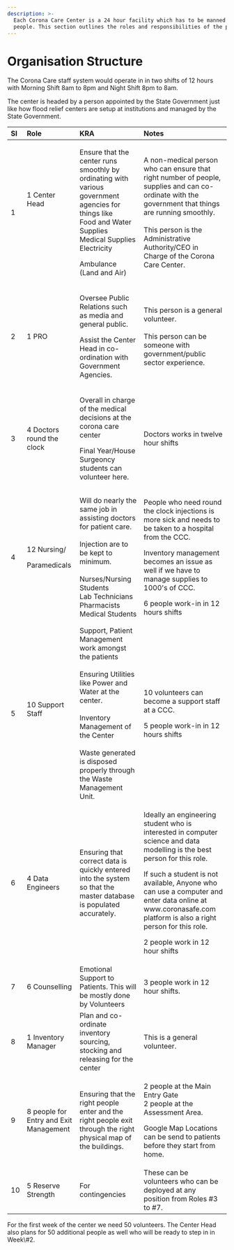 ```yaml
---
description: >-
  Each Corona Care Center is a 24 hour facility which has to be manned by 42
  people. This section outlines the roles and responsibilities of the personnel.
---
```


# Organisation Structure

The Corona Care staff system would operate in in two shifts of 12 hours with Morning Shift 8am to 8pm and  Night Shift 8pm to 8am.

The center is headed by a person appointed by the State Government just like how flood relief centers are setup at institutions and managed by the State Government.

<table>
  <thead>
    <tr>
      <th style="text-align:left"><b>Sl</b>
      </th>
      <th style="text-align:left"><b>Role</b>
      </th>
      <th style="text-align:left"><b>KRA</b>
      </th>
      <th style="text-align:left"><b>Notes</b>
      </th>
    </tr>
  </thead>
  <tbody>
    <tr>
      <td style="text-align:left">1</td>
      <td style="text-align:left">1 Center Head
        <br />
        <br />
        <br />
        <br />
      </td>
      <td style="text-align:left">
        <p>Ensure that the center runs smoothly by ordinating with various government
          agencies for things like
          <br />Food and Water Supplies
          <br />Medical Supplies
          <br />Electricity</p>
        <p>Ambulance (Land and Air)</p>
      </td>
      <td style="text-align:left">A non-medical person who can ensure that right number of people, supplies
        and can co-ordinate with the government that things are running smoothly.
        <br
        />
        <br />This person is the Administrative Authority/CEO in Charge of the Corona
        Care Center.</td>
    </tr>
    <tr>
      <td style="text-align:left">2</td>
      <td style="text-align:left">1 PRO</td>
      <td style="text-align:left">
        <p>Oversee Public Relations such as media and general public.</p>
        <p></p>
        <p>Assist the Center Head in co-ordination with Government Agencies.</p>
      </td>
      <td style="text-align:left">This person is a general volunteer.
        <br />
        <br />This person can be someone with government/public sector experience.</td>
    </tr>
    <tr>
      <td style="text-align:left">3</td>
      <td style="text-align:left">4 Doctors round the clock</td>
      <td style="text-align:left">
        <p>Overall in charge of the medical decisions at the corona care center</p>
        <p></p>
        <p>Final Year/House Surgeoncy students can volunteer here.</p>
      </td>
      <td style="text-align:left">Doctors works in twelve hour shifts</td>
    </tr>
    <tr>
      <td style="text-align:left">4</td>
      <td style="text-align:left">
        <p>12 Nursing/</p>
        <p>Paramedicals</p>
      </td>
      <td style="text-align:left">Will do nearly the same job in assisting doctors for patient care.
        <br
        />
        <br />Injection are to be kept to minimum.
        <br />
        <br />Nurses/Nursing Students
        <br />Lab Technicians
        <br />Pharmacists
        <br />Medical Students
        <br />
      </td>
      <td style="text-align:left">
        <p>People who need round the clock injections is more sick and needs to be
          taken to a hospital from the CCC.</p>
        <p></p>
        <p>Inventory management becomes an issue as well if we have to manage supplies
          to 1000&apos;s of CCC.</p>
        <p></p>
        <p>6 people work-in in 12 hours shifts</p>
      </td>
    </tr>
    <tr>
      <td style="text-align:left">5</td>
      <td style="text-align:left">10 Support Staff
        <br />
        <br />
      </td>
      <td style="text-align:left">Support, Patient Management work amongst the patients
        <br />
        <br />Ensuring Utilities like Power and Water at the center.
        <br />
        <br />Inventory Management of the Center
        <br />
        <br />Waste generated is disposed properly through the Waste Management Unit.</td>
      <td
      style="text-align:left">
        <p>10 volunteers can become a support staff at a CCC.</p>
        <p></p>
        <p>5 people work-in in 12 hours shifts</p>
        </td>
    </tr>
    <tr>
      <td style="text-align:left">6</td>
      <td style="text-align:left">4 Data Engineers</td>
      <td style="text-align:left">Ensuring that correct data is quickly entered into the system so that
        the master database is populated accurately.</td>
      <td style="text-align:left">
        <p>Ideally an engineering student who is interested in computer science and
          data modelling is the best person for this role.</p>
        <p></p>
        <p>If such a student is not available, Anyone who can use a computer and
          enter data online at www.coronasafe.com platform is also a right person
          for this role.</p>
        <p></p>
        <p>2 people work in 12 hour shifts</p>
      </td>
    </tr>
    <tr>
      <td style="text-align:left">7</td>
      <td style="text-align:left">6 Counselling</td>
      <td style="text-align:left">Emotional Support to Patients. This will be mostly done by Volunteers</td>
      <td
      style="text-align:left">3 people work in 12 hour shifts.</td>
    </tr>
    <tr>
      <td style="text-align:left">8</td>
      <td style="text-align:left">1 Inventory Manager</td>
      <td style="text-align:left">Plan and co-ordinate inventory sourcing, stocking and releasing for the
        center</td>
      <td style="text-align:left">This is a general volunteer.</td>
    </tr>
    <tr>
      <td style="text-align:left">9</td>
      <td style="text-align:left">8 people for Entry and Exit Management</td>
      <td style="text-align:left">Ensuring that the right people enter and the right people exit through
        the right physical map of the buildings.</td>
      <td style="text-align:left">
        <p>2 people at the Main Entry Gate
          <br />2 people at the Assessment Area.
          <br />
        </p>
        <p>Google Map Locations can be send to patients before they start from home.</p>
      </td>
    </tr>
    <tr>
      <td style="text-align:left">10</td>
      <td style="text-align:left">5 Reserve Strength</td>
      <td style="text-align:left">For contingencies</td>
      <td style="text-align:left">These can be volunteers who can be deployed at any position from Roles
        #3 to #7.</td>
    </tr>
  </tbody>
</table>For the first week of the center we need 50 volunteers.   
The Center Head also plans for 50 additional people as well who will be ready to step in in Week\#2.



